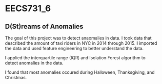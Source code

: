# EECS731_6

## D(St)reams of Anomalies

The goal of this project was to detect anaomalies in data. I took data that described the amount of taxi riders in NYC in 2014 through 2015. I imported the data and used feature engineering to better understand the data. 

I applied the interquartile range (IQR) and Isolation Forest algorithm to detect anomalies in the data. 

I found that most anomalies occured during Halloween, Thanksgiving, and Christmas. 
